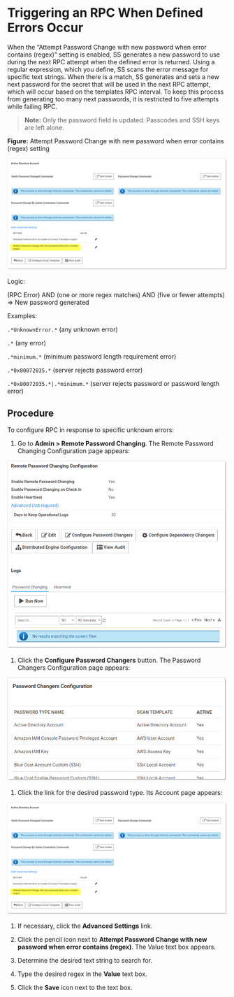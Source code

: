 [title]: # (Triggering an RPC When Defined Errors Occur)
[tags]: # (Defined Errors)
[priority]: # (190)

# Triggering an RPC When Defined Errors Occur

When the “Attempt Password Change with new password when error contains (regex)” setting is enabled, SS generates a new password to use during the next RPC attempt when the defined error is returned. Using a regular expression, which you define, SS scans the error message for specific text strings. When there is a match, SS generates and sets a new next password for the secret that will be used in the next RPC attempt, which will occur based on the templates RPC interval. To keep this process from generating too many next passwords, it is restricted to five attempts while failing RPC. 

> **Note:** Only the password field is updated. Passcodes and SSH keys are left alone.

**Figure:** Attempt Password Change with new password when error contains (regex) setting

![image-20191105140733364](images/image-20191105140733364.png)

Logic:

(RPC Error) AND (one or more regex matches) AND (five or fewer attempts) \=\> New password generated

Examples:

`.*UnknownError.*`  (any unknown error)

`.*`  (any error)

`.*minimum.*`  (minimum password length requirement error)

`.*0x80072035.*`  (server rejects password error)

`.*0x80072035.*|.*minimum.*`  (server rejects password or password length error)

## Procedure

To configure RPC in response to specific unknown errors:

1. Go to **Admin > Remote Password Changing**. The Remote Password Changing Configuration page appears:

![image-20191203153013109](images/image-20191203153013109.png)

1. Click the **Configure Password Changers** button. The Password Changers Configuration page appears:

![image-20191105140347335](images/image-20191105140347335.png)

1. Click the link for the desired password type. Its Account page appears:

![image-20191105140733364](images/image-20191105140733364.png)

1. If necessary, click the **Advanced Settings** link.

1. Click the pencil icon next to **Attempt Password Change with new password when error contains (regex)**. The Value text box appears.

1. Determine the desired text string to search for.

1. Type the desired regex in the **Value** text box.

1. Click the **Save** icon next to the text box.
